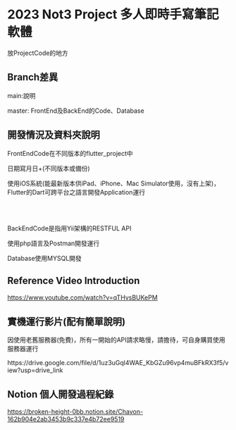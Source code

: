 # 2023 Not3 Project 多人即時手寫筆記軟體
放ProjectCode的地方

## Branch差異
<p>main:說明</p>
<p>master: FrontEnd及BackEnd的Code、Database</p>

## 開發情況及資料夾說明
<p>FrontEndCode在不同版本的flutter_project中</p>
<p>日期寫月日+(不同版本或備份)</p>
<p>使用iOS系統(能最新版本供iPad、iPhone、Mac Simulator使用，沒有上架)，Flutter的Dart可跨平台之語言開發Application運行</p>
<br></br>
<p>BackEndCode是指用Yii架構的RESTFUL API</p>
<p>使用php語言及Postman開發運行</p>
<p>Database使用MYSQL開發</p>

## Reference Video Introduction
https://www.youtube.com/watch?v=qTHvsBUKePM

## 實機運行影片(配有簡單說明)
<p>因使用老舊服務器(免費)，所有一開始的API請求略慢，請擔待，可自身購買使用服務器運行</p>
https://drive.google.com/file/d/1uz3uGql4WAE_KbGZu96vp4muBFkRX3f5/view?usp=drive_link

## Notion 個人開發過程紀錄
https://broken-height-0bb.notion.site/Chavon-162b904e2ab3453b9c337e4b72ee9519

